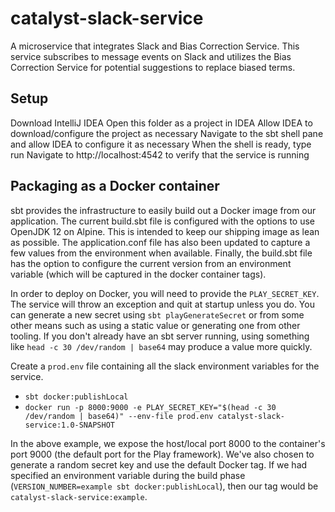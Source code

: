 # catalyst-slack-service

A microservice that integrates Slack and Bias Correction Service. This service subscribes to message events on Slack and utilizes the Bias Correction Service for potential suggestions to replace biased terms.

## Setup

Download IntelliJ IDEA
Open this folder as a project in IDEA
Allow IDEA to download/configure the project as necessary
Navigate to the sbt shell pane and allow IDEA to configure it as necessary
When the shell is ready, type run
Navigate to http://localhost:4542 to verify that the service is running

## Packaging as a Docker container

sbt provides the infrastructure to easily build out a Docker image from our application. The current build.sbt file is configured with the options to use OpenJDK 12 on Alpine. This is intended to keep our shipping image as lean as possible. The application.conf file has also been updated to capture a few values from the environment when available. Finally, the build.sbt file has the option to configure the current version from an environment variable (which will be captured in the docker container tags).

In order to deploy on Docker, you will need to provide the `PLAY_SECRET_KEY`.  The service will throw an exception and quit at startup unless you do.  You can generate a new secret using `sbt playGenerateSecret` or from some other means such as using a static value or generating one from other tooling.  If you don't already have an sbt server running, using something like `head -c 30 /dev/random | base64` may produce a value more quickly.

Create a `prod.env` file containing all the slack environment variables for the service.

* `sbt docker:publishLocal`
* `docker run -p 8000:9000 -e PLAY_SECRET_KEY="$(head -c 30 /dev/random | base64)" --env-file prod.env catalyst-slack-service:1.0-SNAPSHOT`

In the above example, we expose the host/local port 8000 to the container's port 9000 (the default port for the Play framework).  We've also chosen to generate a random secret key and use the default Docker tag.  If we had specified an environment variable during the build phase (`VERSION_NUMBER=example sbt docker:publishLocal`), then our tag would be `catalyst-slack-service:example`.